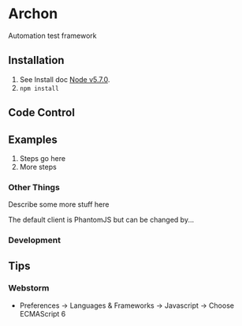 # Archon
Automation test framework

## Installation
1. See Install doc [Node v5.7.0](https://nodejs.org/en/).
2. `npm install`

## Code Control

## Examples
1. Steps go here
2. More steps

### Other Things

Describe some more stuff here

The default client is PhantomJS but can be changed by...

### Development

## Tips

### Webstorm
- Preferences -> Languages & Frameworks -> Javascript -> Choose ECMAScript 6

